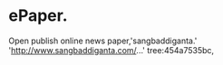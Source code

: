 # ePaper.
Open publish online news paper,'sangbaddiganta.' 'http://www.sangbaddiganta.com/...' tree:454a7535bc,
